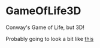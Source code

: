 # GameOfLife3D
Conway's Game of Life, but 3D!

Probably going to look a bit like [this](http://threejs.org/examples/webgl_interactive_voxelpainter.html)

